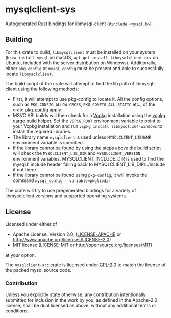 mysqlclient-sys
======

Autogenerated Rust bindings for libmysql-client (`#include <mysql.h>`)

Building
--------

For this crate to build, `libmysqlclient` must be installed on your system
(`brew install mysql` on macOS, `apt-get install libmysqlclient-dev` on Ubuntu,
included with the server distribution on Windows). Additionally, either
`pkg-config` or `mysql_config` must be present and able to successfully locate
`libmysqlclient`.

The build script of the crate will attempt to find the lib path of
libmysql-client using the following methods:

- First, it will attempt to use pkg-config to locate it. All the config options,
  such as `PKG_CONFIG_ALLOW_CROSS`, `PKG_CONFIG_ALL_STATIC` etc., of the crate
  [pkg-config](https://docs.rs/pkg-config/latest/pkg_config/)
  apply.
- MSVC ABI builds will then check for a [Vcpkg](https://github.com/Microsoft/vcpkg)
  installation using the [vcpkg cargo build helper](https://docs.rs/vcpkg/latest/vcpkg/).
  Set the `VCPKG_ROOT` environment variable to point to your Vcpkg installation and
  run `vcpkg install libmysql:x64-windows` to install the required libraries.
- The library name `mysqlclient` is used unless `MYSQLCLIENT_LIBNAME` environment
  variable is specified.
- If the library cannot be found by using the steps above the build script will 
  check the `MYSQLCLIENT_LIB_DIR` and `MYSQLCLIENT_VERSION` environment variables.
  MYSQLCLIENT_INCLUDE_DIR is used to find the mysql.h include header falling back
  to MYSQLCLIENT_LIB_DIR/../include if not there.
- If the library cannot be found using `pkg-config`, it will invoke the command
  `mysql_config --variable=pkglibdir`

The crate will try to use pregenerated bindings for a variety of libmysqlclient versions and supported operating systems.

## License

Licensed under either of

 * Apache License, Version 2.0, ([LICENSE-APACHE](LICENSE-APACHE) or
   http://www.apache.org/licenses/LICENSE-2.0)
 * MIT license ([LICENSE-MIT](LICENSE-MIT) or
   http://opensource.org/licenses/MIT)

at your option.

The `mysqlclient-src` crate is licensed under [GPL-2.0](https://www.gnu.org/licenses/old-licenses/gpl-2.0.html)
to match the license of the packed mysql source code.

### Contribution

Unless you explicitly state otherwise, any contribution intentionally submitted
for inclusion in the work by you, as defined in the Apache-2.0 license, shall be
dual licensed as above, without any additional terms or conditions.
